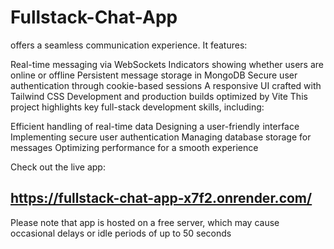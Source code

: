 # Fullstack-Chat-App

offers a seamless communication experience. It features:

Real-time messaging via WebSockets
Indicators showing whether users are online or offline
Persistent message storage in MongoDB
Secure user authentication through cookie-based sessions
A responsive UI crafted with Tailwind CSS
Development and production builds optimized by Vite
This project highlights key full-stack development skills, including:

Efficient handling of real-time data
Designing a user-friendly interface
Implementing secure user authentication
Managing database storage for messages
Optimizing performance for a smooth experience


Check out the live app: 
## https://fullstack-chat-app-x7f2.onrender.com/
Please note that  app is hosted on a free server, which may cause occasional delays or idle periods of up to 50 seconds
